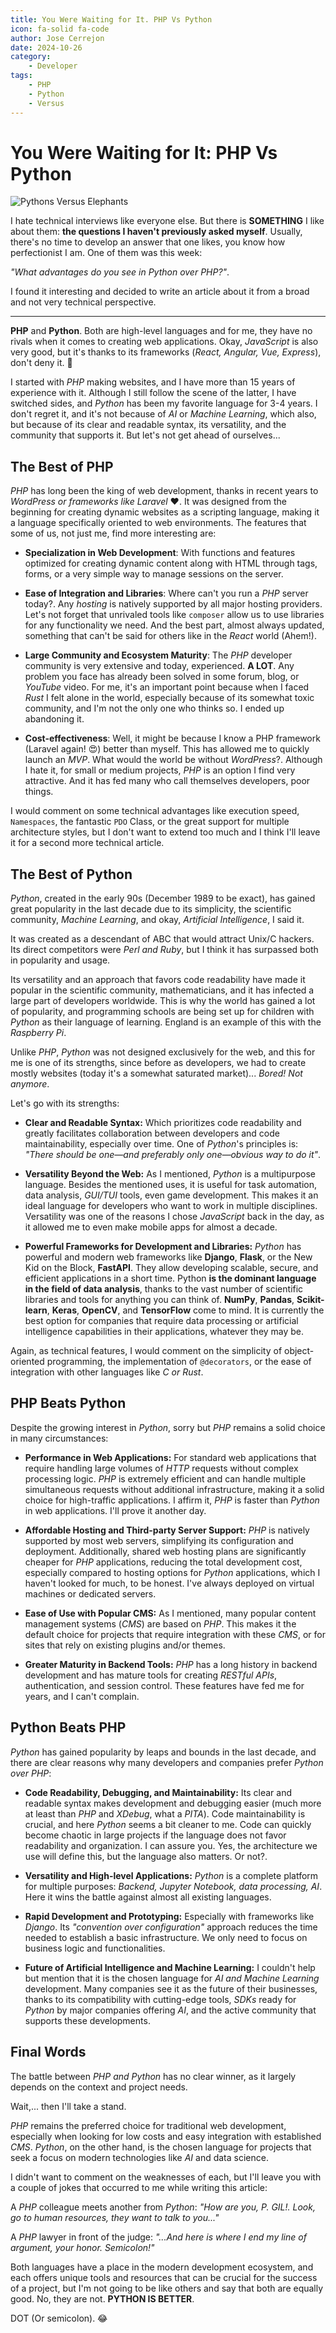 ```yaml
---
title: You Were Waiting for It. PHP Vs Python
icon: fa-solid fa-code
author: Jose Cerrejon
date: 2024-10-26
category:
    - Developer
tags:
    - PHP
    - Python
    - Versus
---
```


# You Were Waiting for It: PHP Vs Python

![Pythons Versus Elephants](/images/2024/10/python_vs_php.jpg "Generated by Copilot")

I hate technical interviews like everyone else. But there is **SOMETHING** I like about them: **the questions I haven't previously asked myself**. Usually, there's no time to develop an answer that one likes, you know how perfectionist I am. One of them was this week:

_"What advantages do you see in Python over PHP?"_.

I found it interesting and decided to write an article about it from a broad and not very technical perspective.

---

**PHP** and **Python**. Both are high-level languages and for me, they have no rivals when it comes to creating web applications. Okay, _JavaScript_ is also very good, but it's thanks to its frameworks (_React, Angular, Vue, Express_), don't deny it. 😬

I started with _PHP_ making websites, and I have more than 15 years of experience with it. Although I still follow the scene of the latter, I have switched sides, and _Python_ has been my favorite language for 3-4 years. I don't regret it, and it's not because of _AI_ or _Machine Learning_, which also, but because of its clear and readable syntax, its versatility, and the community that supports it. But let's not get ahead of ourselves...

## The Best of PHP

_PHP_ has long been the king of web development, thanks in recent years to _WordPress or frameworks like Laravel_ ♥️. It was designed from the beginning for creating dynamic websites as a scripting language, making it a language specifically oriented to web environments. The features that some of us, not just me, find more interesting are:

-   **Specialization in Web Development**: With functions and features optimized for creating dynamic content along with HTML through tags, forms, or a very simple way to manage sessions on the server.

-   **Ease of Integration and Libraries**: Where can't you run a _PHP_ server today?. Any _hosting_ is natively supported by all major hosting providers. Let's not forget that unrivaled tools like `composer` allow us to use libraries for any functionality we need. And the best part, almost always updated, something that can't be said for others like in the _React_ world (Ahem!).

-   **Large Community and Ecosystem Maturity**: The _PHP_ developer community is very extensive and today, experienced. **A LOT**. Any problem you face has already been solved in some forum, blog, or _YouTube_ video. For me, it's an important point because when I faced _Rust_ I felt alone in the world, especially because of its somewhat toxic community, and I'm not the only one who thinks so. I ended up abandoning it.

-   **Cost-effectiveness**: Well, it might be because I know a PHP framework (Laravel again! 😍) better than myself. This has allowed me to quickly launch an _MVP_. What would the world be without _WordPress_?. Although I hate it, for small or medium projects, _PHP_ is an option I find very attractive. And it has fed many who call themselves developers, poor things.

I would comment on some technical advantages like execution speed, `Namespaces`, the fantastic `PDO` Class, or the great support for multiple architecture styles, but I don't want to extend too much and I think I'll leave it for a second more technical article.

## The Best of Python

_Python_, created in the early 90s (December 1989 to be exact), has gained great popularity in the last decade due to its simplicity, the scientific community, _Machine Learning_, and okay, _Artificial Intelligence_, I said it.

It was created as a descendant of ABC that would attract Unix/C hackers. Its direct competitors were _Perl and Ruby_, but I think it has surpassed both in popularity and usage.

Its versatility and an approach that favors code readability have made it popular in the scientific community, mathematicians, and it has infected a large part of developers worldwide. This is why the world has gained a lot of popularity, and programming schools are being set up for children with _Python_ as their language of learning. England is an example of this with the _Raspberry Pi_.

Unlike _PHP_, _Python_ was not designed exclusively for the web, and this for me is one of its strengths, since before as developers, we had to create mostly websites (today it's a somewhat saturated market)... _Bored! Not anymore_.

Let's go with its strengths:

-   **Clear and Readable Syntax:** Which prioritizes code readability and greatly facilitates collaboration between developers and code maintainability, especially over time. One of _Python_'s principles is: _"There should be one—and preferably only one—obvious way to do it"_.

*   **Versatility Beyond the Web:** As I mentioned, _Python_ is a multipurpose language. Besides the mentioned uses, it is useful for task automation, data analysis, _GUI/TUI_ tools, even game development. This makes it an ideal language for developers who want to work in multiple disciplines. Versatility was one of the reasons I chose _JavaScript_ back in the day, as it allowed me to even make mobile apps for almost a decade.

*   **Powerful Frameworks for Development and Libraries:** _Python_ has powerful and modern web frameworks like **Django**, **Flask**, or the New Kid on the Block, **FastAPI**. They allow developing scalable, secure, and efficient applications in a short time. Python **is the dominant language in the field of data analysis**, thanks to the vast number of scientific libraries and tools for anything you can think of. **NumPy**, **Pandas**, **Scikit-learn**, **Keras**, **OpenCV**, and **TensorFlow** come to mind. It is currently the best option for companies that require data processing or artificial intelligence capabilities in their applications, whatever they may be.

Again, as technical features, I would comment on the simplicity of object-oriented programming, the implementation of `@decorators`, or the ease of integration with other languages like _C or Rust_.

## PHP Beats Python

Despite the growing interest in _Python_, sorry but _PHP_ remains a solid choice in many circumstances:

-   **Performance in Web Applications:** For standard web applications that require handling large volumes of _HTTP_ requests without complex processing logic. _PHP_ is extremely efficient and can handle multiple simultaneous requests without additional infrastructure, making it a solid choice for high-traffic applications. I affirm it, _PHP_ is faster than _Python_ in web applications. I'll prove it another day.

-   **Affordable Hosting and Third-party Server Support:** _PHP_ is natively supported by most web servers, simplifying its configuration and deployment. Additionally, shared web hosting plans are significantly cheaper for _PHP_ applications, reducing the total development cost, especially compared to hosting options for _Python_ applications, which I haven't looked for much, to be honest. I've always deployed on virtual machines or dedicated servers.

-   **Ease of Use with Popular CMS:** As I mentioned, many popular content management systems (_CMS_) are based on _PHP_. This makes it the default choice for projects that require integration with these _CMS_, or for sites that rely on existing plugins and/or themes.

-   **Greater Maturity in Backend Tools:** _PHP_ has a long history in backend development and has mature tools for creating _RESTful APIs_, authentication, and session control. These features have fed me for years, and I can't complain.

## Python Beats PHP

_Python_ has gained popularity by leaps and bounds in the last decade, and there are clear reasons why many developers and companies prefer _Python over PHP_:

-   **Code Readability, Debugging, and Maintainability:** Its clear and readable syntax makes development and debugging easier (much more at least than _PHP_ and _XDebug_, what a _PITA_). Code maintainability is crucial, and here _Python_ seems a bit cleaner to me. Code can quickly become chaotic in large projects if the language does not favor readability and organization. I can assure you. Yes, the architecture we use will define this, but the language also matters. Or not?.

-   **Versatility and High-level Applications:** _Python_ is a complete platform for multiple purposes: _Backend, Jupyter Notebook, data processing, AI_. Here it wins the battle against almost all existing languages.

-   **Rapid Development and Prototyping:** Especially with frameworks like _Django_. Its _"convention over configuration"_ approach reduces the time needed to establish a basic infrastructure. We only need to focus on business logic and functionalities.

-   **Future of Artificial Intelligence and Machine Learning:** I couldn't help but mention that it is the chosen language for _AI and Machine Learning_ development. Many companies see it as the future of their businesses, thanks to its compatibility with cutting-edge tools, _SDKs_ ready for _Python_ by major companies offering _AI_, and the active community that supports these developments.

## Final Words

The battle between _PHP and Python_ has no clear winner, as it largely depends on the context and project needs.

Wait,... then I'll take a stand.

_PHP_ remains the preferred choice for traditional web development, especially when looking for low costs and easy integration with established _CMS_. _Python_, on the other hand, is the chosen language for projects that seek a focus on modern technologies like _AI_ and data science.

I didn't want to comment on the weaknesses of each, but I'll leave you with a couple of jokes that occurred to me while writing this article:

A _PHP_ colleague meets another from _Python_: _"How are you, P. GIL!. Look, go to human resources, they want to talk to you..."_

A _PHP_ lawyer in front of the judge: _"...And here is where I end my line of argument, your honor. Semicolon!"_

Both languages have a place in the modern development ecosystem, and each offers unique tools and resources that can be crucial for the success of a project, but I'm not going to be like others and say that both are equally good. No, they are not. **PYTHON IS BETTER**.

DOT (Or semicolon). 😂
